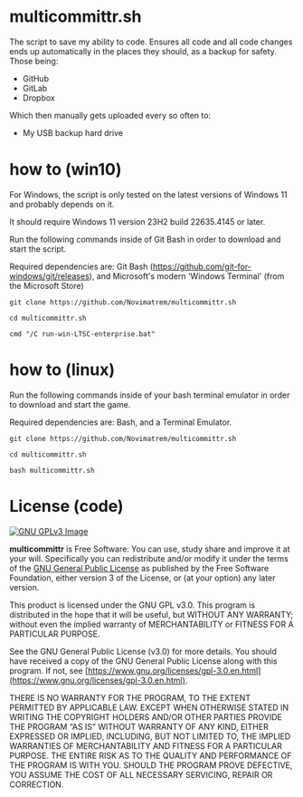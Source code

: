 # multicommittr.sh
The script to save my ability to code. Ensures all code and all code changes ends up automatically in the places they should, as a backup for safety. Those being:
- GitHub
- GitLab
- Dropbox

Which then manually gets uploaded every so often to:
- My USB backup hard drive

# how to (win10)

For Windows, the script is only tested on the latest versions of Windows 11 and probably depends on it.

It should require Windows 11 version 23H2 build 22635.4145 or later.

Run the following commands inside of Git Bash in order to download and start the script.

Required dependencies are: Git Bash (https://github.com/git-for-windows/git/releases), and Microsoft's modern 'Windows Terminal' (from the Microsoft Store)

```git clone https://github.com/Novimatrem/multicommittr.sh```

```cd multicommittr.sh```

```cmd "/C run-win-LTSC-enterprise.bat"```

# how to (linux)

Run the following commands inside of your bash terminal emulator in order to download and start the game.

Required dependencies are: Bash, and a Terminal Emulator.

```git clone https://github.com/Novimatrem/multicommittr.sh```

```cd multicommittr.sh```

```bash multicommittr.sh```

# License (code)
[![GNU GPLv3 Image](https://www.gnu.org/graphics/gplv3-127x51.png)](http://www.gnu.org/licenses/gpl-3.0.en.html)  

**multicommittr** is Free Software: You can use, study share and improve it at your
will. Specifically you can redistribute and/or modify it under the terms of the
[GNU General Public License](https://www.gnu.org/licenses/gpl.html) as
published by the Free Software Foundation, either version 3 of the License, or
(at your option) any later version.

This product is licensed under the GNU GPL v3.0.
This program is distributed in the hope that it will be useful, 
but WITHOUT ANY WARRANTY; without even the implied warranty of 
MERCHANTABILITY or FITNESS FOR A PARTICULAR PURPOSE. 

See the GNU General Public License (v3.0) for more details. 
You should have received a copy of the GNU General Public License along with
this program.  If not, see [https://www.gnu.org/licenses/gpl-3.0.en.html](https://www.gnu.org/licenses/gpl-3.0.en.html). 

THERE IS NO WARRANTY FOR THE PROGRAM, TO THE EXTENT PERMITTED BY
APPLICABLE LAW. EXCEPT WHEN OTHERWISE STATED IN WRITING THE COPYRIGHT HOLDERS
AND/OR OTHER PARTIES PROVIDE THE PROGRAM “AS IS” WITHOUT WARRANTY OF ANY KIND,
EITHER EXPRESSED OR IMPLIED, INCLUDING, BUT NOT LIMITED TO, THE IMPLIED
WARRANTIES OF MERCHANTABILITY AND FITNESS FOR A PARTICULAR PURPOSE. THE ENTIRE 
RISK AS TO THE QUALITY AND PERFORMANCE OF THE PROGRAM IS WITH YOU. SHOULD THE
PROGRAM PROVE DEFECTIVE, YOU ASSUME THE COST OF ALL NECESSARY SERVICING,
REPAIR OR CORRECTION. 

